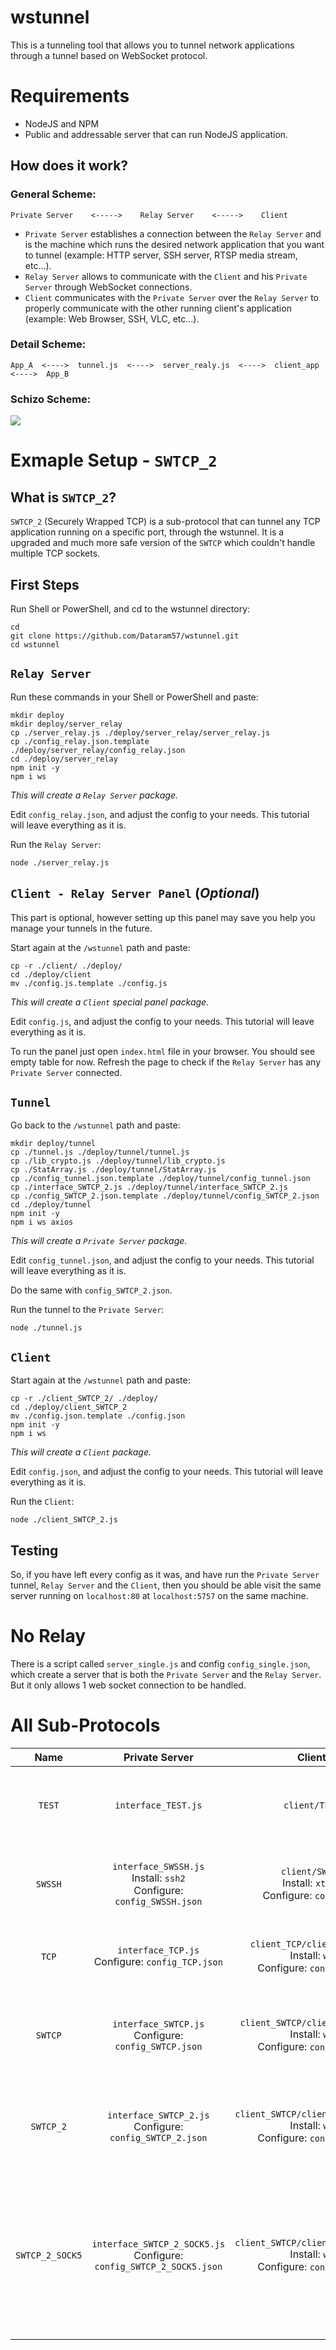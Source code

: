 # wstunnel

This is a tunneling tool that allows you to tunnel network applications through a tunnel based on WebSocket protocol.

# Requirements

- NodeJS and NPM
- Public and addressable server that can run NodeJS application.

## How does it work?

### General Scheme:
```
Private Server    <----->    Relay Server    <----->    Client
```

- `Private Server` establishes a connection between the `Relay Server` and is the machine which runs the desired network application that you want to tunnel (example: HTTP server, SSH server, RTSP media stream, etc...).
- `Relay Server` allows to communicate with the `Client` and his `Private Server` through WebSocket connections.
- `Client` communicates with the `Private Server` over the `Relay Server` to properly communicate with the other running client's application (example: Web Browser, SSH, VLC, etc...).

### Detail Scheme:
```
App_A  <---->  tunnel.js  <---->  server_realy.js  <---->  client_app  <---->  App_B
```
### Schizo Scheme:
![](https://dataram57.com/static-imgs/VFUIGNRO5V.jpg)

# Exmaple Setup - `SWTCP_2`

## What is `SWTCP_2`?
`SWTCP_2` (Securely Wrapped TCP) is a sub-protocol that can tunnel any TCP application running on a specific port, through the wstunnel. It is a upgraded and much more safe version of the `SWTCP` which couldn't handle multiple TCP sockets.

## First Steps
Run Shell or PowerShell, and cd to the wstunnel directory:
```
cd
git clone https://github.com/Dataram57/wstunnel.git
cd wstunnel
```

## `Relay Server`
Run these commands in your Shell or PowerShell and paste:
```
mkdir deploy
mkdir deploy/server_relay
cp ./server_relay.js ./deploy/server_relay/server_relay.js
cp ./config_relay.json.template ./deploy/server_relay/config_relay.json
cd ./deploy/server_relay
npm init -y
npm i ws
```

*This will create a `Relay Server` package.*

Edit `config_relay.json`, and adjust the config to your needs. This tutorial will leave everything as it is.

Run the `Relay Server`:
```
node ./server_relay.js
```

## `Client - Relay Server Panel` (*Optional*)

This part is optional, however setting up this panel may save you help you manage your tunnels in the future.

Start again at the `/wstunnel` path and paste:
```
cp -r ./client/ ./deploy/
cd ./deploy/client
mv ./config.js.template ./config.js
```

*This will create a `Client` special panel package.*

Edit `config.js`, and adjust the config to your needs. This tutorial will leave everything as it is.

To run the panel just open `index.html` file in your browser. You should see empty table for now. Refresh the page to check if the `Relay Server` has any `Private Server` connected.

## `Tunnel`

Go back to the `/wstunnel` path and paste:
```
mkdir deploy/tunnel
cp ./tunnel.js ./deploy/tunnel/tunnel.js
cp ./lib_crypto.js ./deploy/tunnel/lib_crypto.js
cp ./StatArray.js ./deploy/tunnel/StatArray.js
cp ./config_tunnel.json.template ./deploy/tunnel/config_tunnel.json
cp ./interface_SWTCP_2.js ./deploy/tunnel/interface_SWTCP_2.js
cp ./config_SWTCP_2.json.template ./deploy/tunnel/config_SWTCP_2.json
cd ./deploy/tunnel
npm init -y
npm i ws axios
```

*This will create a `Private Server` package.*

Edit `config_tunnel.json`, and adjust the config to your needs. This tutorial will leave everything as it is.

Do the same with `config_SWTCP_2.json`.

Run the tunnel to the `Private Server`:
```
node ./tunnel.js
```

## `Client`

Start again at the `/wstunnel` path and paste:
```
cp -r ./client_SWTCP_2/ ./deploy/
cd ./deploy/client_SWTCP_2
mv ./config.json.template ./config.json
npm init -y
npm i ws
```

*This will create a `Client` package.*

Edit `config.json`, and adjust the config to your needs. This tutorial will leave everything as it is.

Run the `Client`:
```
node ./client_SWTCP_2.js
```
## Testing

So, if you have left every config as it was, and have run the `Private Server` tunnel, `Relay Server` and the `Client`, then you should be able visit the same server running on `localhost:80` at `localhost:5757` on the same machine.

# No Relay

There is a script called `server_single.js` and config `config_single.json`, which create a server that is both the `Private Server` and the `Relay Server`. But it only allows 1 web socket connection to be handled.

# All Sub-Protocols

| Name |  Private Server | Client | Description |
| :--: | :--: | :--: | :--: |
| `TEST` | `interface_TEST.js` | `client/TEST` | Will send you back the same message it has received through WS. |
| `SWSSH` | `interface_SWSSH.js` <br> Install: `ssh2` <br> Configure: `config_SWSSH.json` | `client/SWSSH` <br> Install: `xterm` <br> Configure: `config.js`  | Pseudo SSH... This is just a tunneled terminal (SSH Client). |
| `TCP` | `interface_TCP.js` <br> Configure: `config_TCP.json` | `client_TCP/client_TCP.js` <br> Install: `ws` <br> Configure: `config.json` | Tunnels single TCP for a specific port socket. |
| `SWTCP` | `interface_SWTCP.js` <br> Configure: `config_SWTCP.json` | `client_SWTCP/client_SWTCP.js` <br> Install: `ws` <br> Configure: `config.json` | Tunnels single TCP sockets for a specific port using symmetric encryption. |
| `SWTCP_2` | `interface_SWTCP_2.js` <br> Configure: `config_SWTCP_2.json` | `client_SWTCP/client_SWTCP_2.js` <br> Install: `ws` <br> Configure: `config.json` | Tunnels multiple TCP sockets for a specific port using symmetric encryption. |
| `SWTCP_2_SOCK5` | `interface_SWTCP_2_SOCK5.js` <br> Configure: `config_SWTCP_2_SOCK5.json` | `client_SWTCP/client_SWTCP_2.js` <br> Install: `ws` <br> Configure: `config.json` | Tunnels multiple TCP sockets to a pseudo SOCKS5 server that can relay UDP and TCP connections, using symmetric encryption. |
